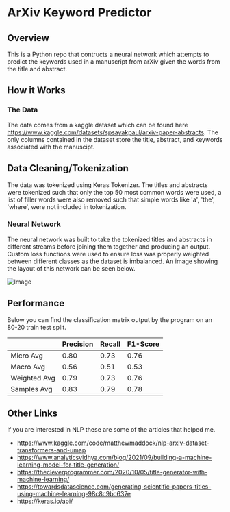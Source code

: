 # ArXiv Keyword Predictor
## Overview
This is a Python repo that contructs a neural network which attempts to predict the keywords used in a manuscript from arXiv given the words from the title and abstract.

## How it Works
### The Data
The data comes from a kaggle dataset which can be found here https://www.kaggle.com/datasets/spsayakpaul/arxiv-paper-abstracts. The only columns contained in the dataset store the title, abstract, and keywords associated with the manuscipt.

## Data Cleaning/Tokenization
The data was tokenized using Keras Tokenizer. The titles and abstracts were tokenized such that only the top 50 most common words were used, a list of filler words were also removed such that simple words like 'a', 'the', 'where', were not included in tokenization.

### Neural Network
The neural network was built to take the tokenized titles and abstracts in different streams before joining them together and producing an output. Custom loss functions were used to ensure loss was properly weighted between different classes as the dataset is imbalanced. An image showing the layout of this network can be seen below.

![Image](.model.png)

## Performance
Below you can find the classification matrix output by the program on an 80-20 train test split.

|              | Precision | Recall | F1-Score |
| ------------ | --------- | ------ | -------- |
|  Micro Avg   |   0.80    |  0.73  |   0.76   |
|  Macro Avg   |   0.56    |  0.51  |   0.53   |
| Weighted Avg |   0.79    |  0.73  |   0.76   |
| Samples Avg  |   0.83    |  0.79  |   0.78   |
 
## Other Links
If you are interested in NLP these are some of the articles that helped me.

- https://www.kaggle.com/code/matthewmaddock/nlp-arxiv-dataset-transformers-and-umap
- https://www.analyticsvidhya.com/blog/2021/09/building-a-machine-learning-model-for-title-generation/
- https://thecleverprogrammer.com/2020/10/05/title-generator-with-machine-learning/
- https://towardsdatascience.com/generating-scientific-papers-titles-using-machine-learning-98c8c9bc637e
- https://keras.io/api/